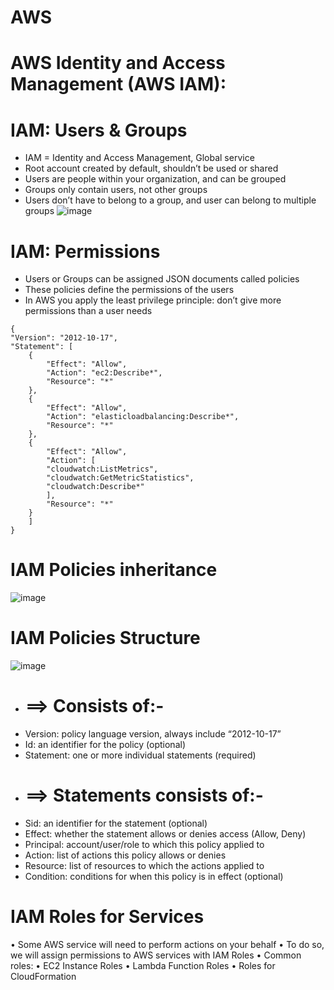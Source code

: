 # AWS

# AWS Identity and Access Management (AWS IAM): 

# IAM: Users & Groups
* IAM = Identity and Access Management, Global service
* Root account created by default, shouldn’t be used or shared
* Users are people within your organization, and can be grouped
* Groups only contain users, not other groups
* Users don’t have to belong to a group, and user can belong to multiple groups
![image](https://github.com/prashanthgrebel/AWS/assets/92351464/f5f5569b-cade-44cd-9f35-7c8eccc2dc9c)


# IAM: Permissions
* Users or Groups can be assigned JSON documents called policies
* These policies define the permissions of the users
* In AWS you apply the least privilege principle: don’t give more permissions than a user needs
```
{
"Version": "2012-10-17",
"Statement": [
	{
		"Effect": "Allow",
		"Action": "ec2:Describe*",
		"Resource": "*"
	},
	{
		"Effect": "Allow",
		"Action": "elasticloadbalancing:Describe*",
		"Resource": "*"
	},
	{
		"Effect": "Allow",
		"Action": [
		"cloudwatch:ListMetrics",
		"cloudwatch:GetMetricStatistics",
		"cloudwatch:Describe*"
		],
		"Resource": "*"
	}
	]
}
```
# IAM Policies inheritance
![image](https://github.com/prashanthgrebel/AWS/assets/92351464/f7bc096c-068d-4b33-9f5d-98158a2efd1a)

# IAM Policies Structure
![image](https://github.com/prashanthgrebel/AWS/assets/92351464/5a6e4c58-9564-4151-a0f1-43679d1d3339)

* #  ==>  Consists of:-
* Version: policy language version, always include “2012-10-17”    
* Id: an identifier for the policy (optional)
* Statement: one or more individual statements (required)
* # ==>  Statements consists of:- 
* Sid: an identifier for the statement (optional)
* Effect: whether the statement allows or denies access (Allow, Deny)
* Principal: account/user/role to which this policy applied to
* Action: list of actions this policy allows or denies
* Resource: list of resources to which the actions applied to
* Condition: conditions for when this policy is in effect (optional)

# IAM Roles for Services
• Some AWS service will need to
perform actions on your behalf
• To do so, we will assign
permissions to AWS services
with IAM Roles
• Common roles:
• EC2 Instance Roles
• Lambda Function Roles
• Roles for CloudFormation
